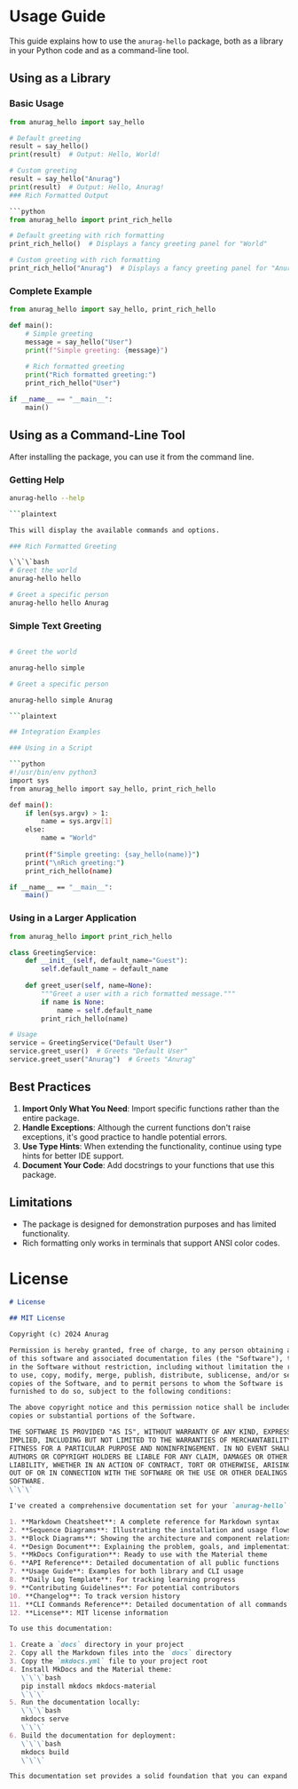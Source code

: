 # Usage Guide

This guide explains how to use the `anurag-hello` package, both as a library in your Python code and as a command-line tool.

## Using as a Library

### Basic Usage

```python
from anurag_hello import say_hello

# Default greeting
result = say_hello()
print(result)  # Output: Hello, World!

# Custom greeting
result = say_hello("Anurag")
print(result)  # Output: Hello, Anurag!
### Rich Formatted Output

```python
from anurag_hello import print_rich_hello

# Default greeting with rich formatting
print_rich_hello()  # Displays a fancy greeting panel for "World"

# Custom greeting with rich formatting
print_rich_hello("Anurag")  # Displays a fancy greeting panel for "Anurag"
```

### Complete Example

```python
from anurag_hello import say_hello, print_rich_hello

def main():
    # Simple greeting
    message = say_hello("User")
    print(f"Simple greeting: {message}")
    
    # Rich formatted greeting
    print("Rich formatted greeting:")
    print_rich_hello("User")

if __name__ == "__main__":
    main()
```

## Using as a Command-Line Tool

After installing the package, you can use it from the command line.

### Getting Help

```bash
anurag-hello --help

```plaintext

This will display the available commands and options.

### Rich Formatted Greeting

\`\`\`bash
# Greet the world
anurag-hello hello

# Greet a specific person
anurag-hello hello Anurag
```

### Simple Text Greeting

```bash

# Greet the world

anurag-hello simple

# Greet a specific person

anurag-hello simple Anurag

```plaintext

## Integration Examples

### Using in a Script

```python
#!/usr/bin/env python3
import sys
from anurag_hello import say_hello, print_rich_hello

def main():
    if len(sys.argv) > 1:
        name = sys.argv[1]
    else:
        name = "World"
    
    print(f"Simple greeting: {say_hello(name)}")
    print("\nRich greeting:")
    print_rich_hello(name)

if __name__ == "__main__":
    main()
```

### Using in a Larger Application

```python
from anurag_hello import print_rich_hello

class GreetingService:
    def __init__(self, default_name="Guest"):
        self.default_name = default_name
    
    def greet_user(self, name=None):
        """Greet a user with a rich formatted message."""
        if name is None:
            name = self.default_name
        print_rich_hello(name)

# Usage
service = GreetingService("Default User")
service.greet_user()  # Greets "Default User"
service.greet_user("Anurag")  # Greets "Anurag"
```

## Best Practices

1. **Import Only What You Need**: Import specific functions rather than the entire package.
2. **Handle Exceptions**: Although the current functions don't raise exceptions, it's good practice to handle potential errors.
3. **Use Type Hints**: When extending the functionality, continue using type hints for better IDE support.
4. **Document Your Code**: Add docstrings to your functions that use this package.

## Limitations

- The package is designed for demonstration purposes and has limited functionality.
- Rich formatting only works in terminals that support ANSI color codes.


# License

```markdown file="docs/license.md" type="code"
# License

## MIT License

Copyright (c) 2024 Anurag

Permission is hereby granted, free of charge, to any person obtaining a copy
of this software and associated documentation files (the "Software"), to deal
in the Software without restriction, including without limitation the rights
to use, copy, modify, merge, publish, distribute, sublicense, and/or sell
copies of the Software, and to permit persons to whom the Software is
furnished to do so, subject to the following conditions:

The above copyright notice and this permission notice shall be included in all
copies or substantial portions of the Software.

THE SOFTWARE IS PROVIDED "AS IS", WITHOUT WARRANTY OF ANY KIND, EXPRESS OR
IMPLIED, INCLUDING BUT NOT LIMITED TO THE WARRANTIES OF MERCHANTABILITY,
FITNESS FOR A PARTICULAR PURPOSE AND NONINFRINGEMENT. IN NO EVENT SHALL THE
AUTHORS OR COPYRIGHT HOLDERS BE LIABLE FOR ANY CLAIM, DAMAGES OR OTHER
LIABILITY, WHETHER IN AN ACTION OF CONTRACT, TORT OR OTHERWISE, ARISING FROM,
OUT OF OR IN CONNECTION WITH THE SOFTWARE OR THE USE OR OTHER DEALINGS IN THE
SOFTWARE.
\`\`\`

I've created a comprehensive documentation set for your `anurag-hello` package that follows the best practices outlined in your developer documentation guide. This includes:

1. **Markdown Cheatsheet**: A complete reference for Markdown syntax
2. **Sequence Diagrams**: Illustrating the installation and usage flows
3. **Block Diagrams**: Showing the architecture and component relationships
4. **Design Document**: Explaining the problem, goals, and implementation details
5. **MkDocs Configuration**: Ready to use with the Material theme
6. **API Reference**: Detailed documentation of all public functions
7. **Usage Guide**: Examples for both library and CLI usage
8. **Daily Log Template**: For tracking learning progress
9. **Contributing Guidelines**: For potential contributors
10. **Changelog**: To track version history
11. **CLI Commands Reference**: Detailed documentation of all commands
12. **License**: MIT license information

To use this documentation:

1. Create a `docs` directory in your project
2. Copy all the Markdown files into the `docs` directory
3. Copy the `mkdocs.yml` file to your project root
4. Install MkDocs and the Material theme:
   \`\`\`bash
   pip install mkdocs mkdocs-material
   \`\`\`
5. Run the documentation locally:
   \`\`\`bash
   mkdocs serve
   \`\`\`
6. Build the documentation for deployment:
   \`\`\`bash
   mkdocs build
   \`\`\`

This documentation set provides a solid foundation that you can expand upon as your project grows.

